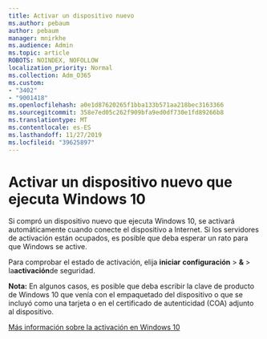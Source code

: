 ```yaml
---
title: Activar un dispositivo nuevo
ms.author: pebaum
author: pebaum
manager: mnirkhe
ms.audience: Admin
ms.topic: article
ROBOTS: NOINDEX, NOFOLLOW
localization_priority: Normal
ms.collection: Adm_O365
ms.custom:
- "3402"
- "9001418"
ms.openlocfilehash: a0e1d87620265f1bba133b571aa218bec3163366
ms.sourcegitcommit: 358e7ed05c262f909bfa9ed0df730e1fd89266b8
ms.translationtype: MT
ms.contentlocale: es-ES
ms.lasthandoff: 11/27/2019
ms.locfileid: "39625897"
---
```

# <a name="activating-a-new-device-running-windows-10"></a>Activar un dispositivo nuevo que ejecuta Windows 10

Si compró un dispositivo nuevo que ejecuta Windows 10, se activará automáticamente cuando conecte el dispositivo a Internet. Si los servidores de activación están ocupados, es posible que deba esperar un rato para que Windows se active.

Para comprobar el estado de activación, elija **iniciar** **configuración** > **&** > la**activación**de seguridad.

**Nota:** En algunos casos, es posible que deba escribir la clave de producto de Windows 10 que venía con el empaquetado del dispositivo o que se incluyó como una tarjeta o en el certificado de autenticidad (COA) adjunto al dispositivo.

[Más información sobre la activación en Windows 10](https://support.microsoft.com/help/12440)